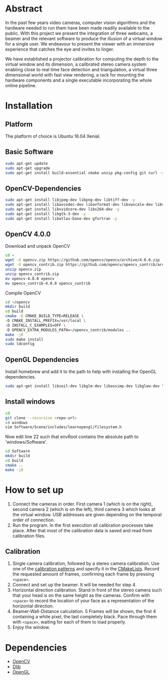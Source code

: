 # Abstract

In the past few years video cameras, computer vision algorithms and the hardware needed to run them have been made readily available to the public. With this project we present the integration of three webcams, a beamer and the relevant software to produce the illusion of a virtual window for a single user. We endeavour to present the viewer with an immersive experience that catches the eye and invites to linger.

We have established a projector calibration for computing the depth to the virtual window and its dimension, a calibrated stereo camera system enabling close to real time face detection and triangulation, a virtual three dimensional world with fast view rendering, a rack for mounting the hardware components and a single executable incorporating the whole  online pipeline.



# Installation

## Platform

The platform of choice is Ubuntu 16.04 Xenial.

## Basic Software

```sh
sudo apt-get update
sudo apt-get upgrade
sudo apt-get install build-essential cmake unzip pkg-config git curl -y
```

## OpenCV-Dependencies

```sh
sudo apt-get install libjpeg-dev libpng-dev libtiff-dev -y
sudo apt-get install libavcodec-dev libavformat-dev libswscale-dev libv4l-dev -y
sudo apt-get install libxvidcore-dev libx264-dev -y
sudo apt-get install libgtk-3-dev -y
sudo apt-get install libatlas-base-dev gfortran -y
```

## OpenCV 4.0.0

Download and unpack OpenCV

```sh
cd ~
wget -O opencv.zip https://github.com/opencv/opencv/archive/4.0.0.zip
wget -O opencv_contrib.zip https://github.com/opencv/opencv_contrib/archive/4.0.0.zip
unzip opencv.zip
unzip opencv_contrib.zip
mv opencv-4.0.0 opencv
mv opencv_contrib-4.0.0 opencv_contrib
```

Compile OpenCV

```sh
cd ~/opencv
mkdir build
cd build
cmake -D CMAKE_BUILD_TYPE=RELEASE \
-D CMAKE_INSTALL_PREFIX=/usr/local \
-D INSTALL_C_EXAMPLES=OFF \
-D OPENCV_EXTRA_MODULES_PATH=~/opencv_contrib/modules ..
make -j8
sudo make install
sudo ldconfig
```

## OpenGL Dependencies

Install homebrew and add it to the path to help with installing the OpenGL dependencies.

```sh
sudo apt-get install libsoil-dev libglm-dev libassimp-dev libglew-dev libglfw3-dev libxinerama-dev libxcursor-dev libxi-dev -y
```
## Install windows

```sh
cd
git clone --recursive <repo-url>
cd windows
vim Software/Scene/includes/learnopengl/filesystem.h
```

Now edit line 22 such that envRoot contains the absolute path to 'windows/Software'.

```sh
cd Software
mkdir build
cd build
cmake ..
make -j8
```

# How to set up

1. Connect the cameras in order. First camera 1 (which is on the right), second camera 2 (which is on the left), third camera 3 which looks at the  virtual window. USB addresses are given depending on the temporal order of connection.
2. Run the program. In the first execution all calibration processes take place. After that most of the calibration data is saved and read from calibration files.

## Calibration

1. Single camera calibration, followed by a stereo camera calibration. Use one of the [calibration patterns](Software/Calibration/CalibrationPatterns) and specify it in the [CMakeLists](Software/CMakeLists.txt). Record the requested amount of frames, confirming each frame by pressing `<space>`.
2. Connect and set up the beamer. It will be needed for step 4. 
3. Horizontal direction calibration. Stand in front of the stereo camera such that your head is on the same height as the cameras. Confirm with `<space>` to record the location of your face as a representation of the horizontal direction.
4. Beamer-Wall-Distance calculation. 5 Frames will be shown, the first 4 containing a white pixel, the last completely black. Pace through them with `<space>`, waiting for each of them to load properly.
5. Enjoy the window. 

# Dependencies

*  [OpenCV](https://sourceforge.net/projects/opencvlibrary/files/opencv-win/3.4.3/)
*  [Dlib](http://dlib.net)
*  [OpenGL](https://www.opengl.org)

